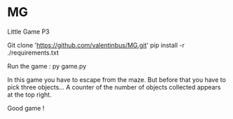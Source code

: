 # MG
Little Game P3

Git clone 'https://github.com/valentinbus/MG.git'
pip install -r ./requirements.txt

Run the game : py game.py

In this game you have to escape from the maze. But before that you have to pick three objects...
A counter of the number of objects collected appears at the top right.

Good game !
